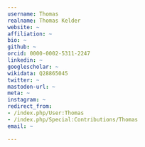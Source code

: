 ```yaml
---
username: Thomas
realname: Thomas Kelder
website: ~
affiliation: ~
bio: ~
github: ~
orcid: 0000-0002-5311-2247
linkedin: ~
googlescholar: ~
wikidata: Q28865045
twitter: ~
mastodon-url: ~
meta: ~
instagram: ~
redirect_from:
- /index.php/User:Thomas
- /index.php/Special:Contributions/Thomas
email: ~

---
```

